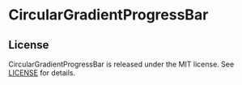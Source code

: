 # CircularGradientProgressBar

## License
CircularGradientProgressBar is released under the MIT license. See [LICENSE](LICENSE) for details.
